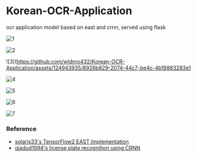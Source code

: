 # Korean-OCR-Application
ocr application model based on east and crnn, served using flask


![1](https://github.com/wldnro432/Korean-OCR-Application/assets/124943935/4223b956-2977-41c4-a020-187672e6582e)

![2](https://github.com/wldnro432/Korean-OCR-Application/assets/124943935/37d82391-4063-4ea7-af20-02e8347b7c4f)

![3](https://github.com/wldnro432/Korean-OCR-Application/assets/124943935/8926b829-2074-44c7-be4c-4b18883283e1

![4](https://github.com/wldnro432/Korean-OCR-Application/assets/124943935/28aad93e-9bc0-409c-9e1c-1ff983d7cd4c)

![5](https://github.com/wldnro432/Korean-OCR-Application/assets/124943935/65044d48-5825-480b-ad02-27069d1ff999)

![6](https://github.com/wldnro432/Korean-OCR-Application/assets/124943935/1bfecaf2-e2ff-4347-a60e-9c48c89e57fa)

![7](https://github.com/wldnro432/Korean-OCR-Application/assets/124943935/0bf1c61c-a800-4399-b30f-3692acc5d2c5)


### Reference
- [solaris33's TensorFlow2 EAST Implementation](https://github.com/solaris33/EAST-tf2)
- [qjadud1994's license plate recognition using CRNN](https://github.com/qjadud1994/CRNN-Keras)

